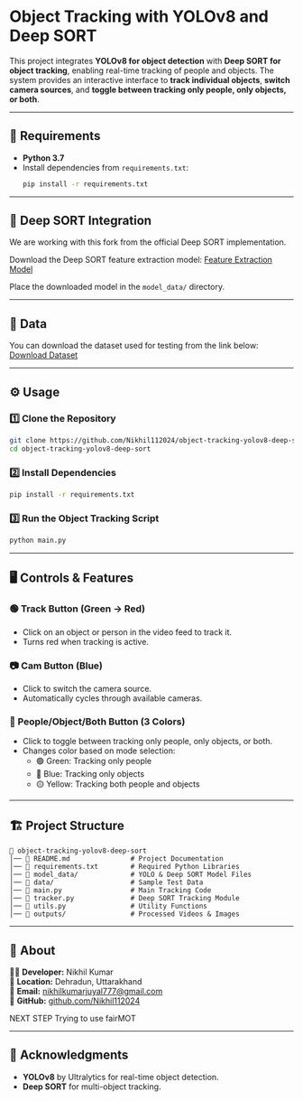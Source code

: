 # Object Tracking with YOLOv8 and Deep SORT  

This project integrates **YOLOv8 for object detection** with **Deep SORT for object tracking**, enabling real-time tracking of people and objects. The system provides an interactive interface to **track individual objects**, **switch camera sources**, and **toggle between tracking only people, only objects, or both**.

---

## 📌 Requirements  

- **Python 3.7**  
- Install dependencies from `requirements.txt`:  
  ```bash
  pip install -r requirements.txt
  ```

---

## 🚀 Deep SORT Integration  
We are working with this fork from the official Deep SORT implementation.

Download the Deep SORT feature extraction model:
[Feature Extraction Model](#)  

Place the downloaded model in the `model_data/` directory.

---

## 📂 Data  
You can download the dataset used for testing from the link below:  
[Download Dataset](#)

---

## ⚙️ Usage  

### 1️⃣ Clone the Repository  
```bash
git clone https://github.com/Nikhil112024/object-tracking-yolov8-deep-sort.git
cd object-tracking-yolov8-deep-sort
```

### 2️⃣ Install Dependencies  
```bash
pip install -r requirements.txt
```

### 3️⃣ Run the Object Tracking Script  
```bash
python main.py
```

---

## 🖥️ Controls & Features  

### 🟢 Track Button (Green → Red)  
- Click on an object or person in the video feed to track it.  
- Turns red when tracking is active.  

### 📷 Cam Button (Blue)  
- Click to switch the camera source.  
- Automatically cycles through available cameras.  

### 🔄 People/Object/Both Button (3 Colors)  
- Click to toggle between tracking only people, only objects, or both.  
- Changes color based on mode selection:  
  - 🟢 Green: Tracking only people  
  - 🔵 Blue: Tracking only objects  
  - 🟡 Yellow: Tracking both people and objects  

---

## 🏗️ Project Structure  
```
📂 object-tracking-yolov8-deep-sort
│── 📜 README.md               # Project Documentation  
│── 📄 requirements.txt        # Required Python Libraries  
│── 📂 model_data/             # YOLO & Deep SORT Model Files  
│── 📂 data/                   # Sample Test Data  
│── 📄 main.py                 # Main Tracking Code  
│── 📄 tracker.py              # Deep SORT Tracking Module  
│── 📄 utils.py                # Utility Functions  
│── 📂 outputs/                # Processed Videos & Images  
```

---

## 📜 About  

👨‍💻 **Developer:** Nikhil Kumar  
📍 **Location:** Dehradun, Uttarakhand  
📧 **Email:** nikhilkumarjuyal777@gmail.com  
🔗 **GitHub:** [github.com/Nikhil112024](https://github.com/Nikhil112024)

NEXT STEP
Trying to use fairMOT

---

## 📜 Acknowledgments  
- **YOLOv8** by Ultralytics for real-time object detection.  
- **Deep SORT** for multi-object tracking.  
